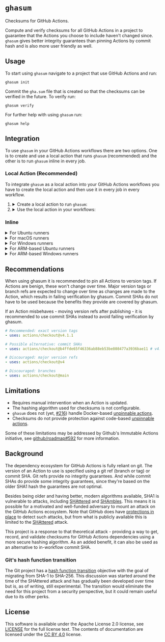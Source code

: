 <!-- SPDX-License-Identifier: CC-BY-4.0 -->

# `ghasum`

Checksums for GitHub Actions.

Compute and verify checksums for all GitHub Actions in a project to guarantee
that the Actions you choose to include haven't changed since. `ghasum` gives
better integrity guarantees than pinning Actions by commit hash and is also more
user friendly as well.

## Usage

To start using `ghasum` navigate to a project that use GitHub Actions and run:

```shell
ghasum init
```

Commit the `gha.sum` file that is created so that the checksums can be verified
in the future. To verify run:

```shell
ghasum verify
```

For further help with using `ghasum` run:

```shell
ghasum help
```

## Integration

To use `ghasum` in your GitHub Actions workflows there are two options. One is
to create and use a local action that runs `ghasum` (recommended) and the other
is to run `ghasum` inline in every job.

### Local Action (Recommended)

To integrate `ghasum` as a local action into your GitHub Actions workflows you
have to create the local action and then use it in every job in every workflow.

1. <details>

   <summary>Create a local action to run <code>ghasum</code>:</summary>

   Create the file `.github/actions/ghasum/action.yml` and copy the following
   content into the file. Then fill in the `ghasum` version and checksums.

   ```yaml
   name: ghasum
   description: Verify checksums of actions

   inputs:
     checksum:
       description: The checksum of the ghasum checksums file
       required: false
       default: 0d9ca91...     # Set the 'checksums-sha512.txt' file's checksum.
     version:
       description: The version of ghasum to use
       required: false
       default: vX.Y.Z         # Set the ghasum version.

   runs:
     using: composite
     steps:
       # Unix
       - name: Initialize ghasum directory
         if: runner.os == 'macOS' || runner.os == 'Linux'
         shell: bash
         run: mkdir -p /tmp/ghasum
       - name: Download ghasum checksums
         if: runner.os == 'macOS' || runner.os == 'Linux'
         shell: bash
         working-directory: /tmp/ghasum
         env:
           CHECKSUM: ${{ inputs.checksum }}
           GH_TOKEN: ${{ github.token }}
           VERSION: ${{ inputs.version }}
         run: |
           ARTIFACT='checksums-sha512.txt'
           gh release download "$VERSION" --repo chains-project/ghasum --pattern "$ARTIFACT"
           echo "$CHECKSUM  $ARTIFACT" | shasum -a 256 -c -

       # Windows
       - name: Initialize ghasum directory
         if: runner.os == 'Windows'
         shell: pwsh
         run: mkdir C:\ghasum
       - name: Download ghasum checksums
         if: runner.os == 'Windows'
         shell: pwsh
         working-directory: C:\ghasum
         env:
           CHECKSUM: ${{ inputs.checksum }}
           GH_TOKEN: ${{ github.token }}
           VERSION: ${{ inputs.version }}
         run: |
           $ARTIFACT = "checksums-sha512.txt"
           gh release download "$env:VERSION" --repo chains-project/ghasum --pattern "$ARTIFACT"
           if ((Get-FileHash -Algorithm SHA256 "$ARTIFACT").Hash -ne "$env:CHECKSUM") {
             Write-Error 'Checksum mismatch!'
             exit 1
           } else {
             Write-Host 'Checksum match'
           }

       # macOS
       - name: Pick the ghasum CLI (amd64)
         if: runner.os == 'macOS' && runner.arch == 'X64'
         id: pick-macos-amd64
         shell: bash
         run: echo 'artifact=ghasum_darwin_amd64.tar.gz' >>"$GITHUB_OUTPUT"
       - name: Pick the ghasum CLI (arm64)
         if: runner.os == 'macOS' && runner.arch == 'ARM64'
         id: pick-macos-arm64
         shell: bash
         run: echo 'artifact=ghasum_darwin_arm64.tar.gz' >>"$GITHUB_OUTPUT"
       - name: Download the ghasum CLI
         if: runner.os == 'macOS'
         shell: bash
         working-directory: /tmp/ghasum
         env:
           ARTIFACT: ${{ steps.pick-macos-amd64.outputs.artifact || steps.pick-macos-arm64.outputs.artifact }}
           GH_TOKEN: ${{ github.token }}
           VERSION: ${{ inputs.version }}
         run: |
           gh release download "$VERSION" --repo chains-project/ghasum --pattern "$ARTIFACT"
           shasum --check --ignore-missing checksums-sha512.txt
           tar -xf "$ARTIFACT"
       - name: Verify the action checksums
         if: runner.os == 'macOS'
         shell: bash
         env:
           JOB: ${{ github.job }}
           WORKFLOW: ${{ github.workflow_ref }}
         run: |
           WORKFLOW=$(echo "$WORKFLOW" | cut -d '@' -f 1 | cut -d '/' -f 3-5)
           /tmp/ghasum/ghasum verify -cache /Users/runner/work/_actions -no-evict -offline "$WORKFLOW:$JOB"

       # Linux
       - name: Pick the ghasum CLI (amd64)
         if: runner.os == 'Linux' && runner.arch == 'X64'
         id: pick-linux-amd64
         shell: bash
         run: echo 'artifact=ghasum_linux_amd64.tar.gz' >>"$GITHUB_OUTPUT"
       - name: Pick the ghasum CLI (arm64)
         if: runner.os == 'Linux' && runner.arch == 'ARM64'
         id: pick-linux-arm64
         shell: bash
         run: echo 'artifact=ghasum_linux_arm64.tar.gz' >>"$GITHUB_OUTPUT"
       - name: Download the ghasum CLI
         if: runner.os == 'Linux'
         shell: bash
         working-directory: /tmp/ghasum
         env:
           ARTIFACT: ${{ steps.pick-linux-amd64.outputs.artifact || steps.pick-linux-arm64.outputs.artifact }}
           GH_TOKEN: ${{ github.token }}
           VERSION: ${{ inputs.version }}
         run: |
           gh release download "$VERSION" --repo chains-project/ghasum --pattern "$ARTIFACT"
           shasum --check --ignore-missing checksums-sha512.txt
           tar -xf "$ARTIFACT"
       - name: Verify the action checksums
         if: runner.os == 'Linux'
         shell: bash
         env:
           JOB: ${{ github.job }}
           WORKFLOW: ${{ github.workflow_ref }}
         run: |
           WORKFLOW=$(echo "$WORKFLOW" | cut -d '@' -f 1 | cut -d '/' -f 3-5)
           /tmp/ghasum/ghasum verify -cache /home/runner/work/_actions -no-evict -offline "$WORKFLOW:$JOB"

       # Windows
       - name: Pick the ghasum CLI (amd64)
         if: runner.os == 'Windows' && runner.arch == 'X64'
         id: pick-windows-amd64
         shell: pwsh
         run: |
           'artifact=ghasum_windows_amd64.zip' >>"$env:GITHUB_OUTPUT"
       - name: Pick the ghasum CLI (arm64)
         if: runner.os == 'Windows' && runner.arch == 'ARM64'
         id: pick-windows-arm64
         shell: pwsh
         run: |
           'artifact=ghasum_windows_arm64.zip' >>"$env:GITHUB_OUTPUT"
       - name: Download the ghasum CLI
         if: runner.os == 'Windows'
         shell: pwsh
         working-directory: C:\ghasum
         env:
           ARTIFACT: ${{ steps.pick-windows-amd64.outputs.artifact || steps.pick-windows-arm64.outputs.artifact }}
           GH_TOKEN: ${{ github.token }}
           VERSION: ${{ inputs.version }}
         run: |
           gh release download "$env:VERSION" --repo chains-project/ghasum --pattern "$env:ARTIFACT"
           $line = Get-Content checksums-sha512.txt | Where-Object { $_ -match "\b$env:ARTIFACT$" }
           if (-not $line) {
             Write-Error 'Checksum missing'
             exit 2
           } else {
             if ($line -match "^([a-fA-F0-9]+)  $env:ARTIFACT$") {
               $want = $matches[1]
               $got = (Get-FileHash -Path $env:ARTIFACT -Algorithm SHA512).Hash
               if ($got.ToLower() -ne $want.ToLower()) {
                 Write-Error 'Checksum mismatch'
                 exit 1
               } else {
                 Write-Host 'Checksum match'
                 Expand-Archive -Path "$env:ARTIFACT" -DestinationPath .
               }
             } else {
               Write-Error 'Checksums malformed'
               exit 2
             }
           }
       - name: Verify the action checksums
         if: runner.os == 'Windows'
         shell: pwsh
         env:
           JOB: ${{ github.job }}
           WORKFLOW: ${{ github.workflow_ref }}
         run: |
           $WorkflowParts = $env:WORKFLOW -split '@'
           $WorkflowPath = ($WorkflowParts[0] -split '/')[2..4] -join '/'
           if (Test-Path -Path 'C:\a\_actions') {
             C:\ghasum\ghasum.exe verify -cache C:\a\_actions -no-evict -offline "${WorkflowPath}:$env:JOB"
           } else {
             C:\ghasum\ghasum.exe verify -cache D:\a\_actions -no-evict -offline "${WorkflowPath}:$env:JOB"
           }

       # Cleanup
       - name: Cleanup (Unix)
         if: runner.os == 'macOS' || runner.os == 'Linux'
         shell: bash
         run: rm -rf /tmp/ghasum
       - name: Cleanup (Windows)
         if: runner.os == 'Windows'
         shell: pwsh
         run: Remove-Item -Recurse -Force -Path C:\ghasum
   ```

   </details>

2. <details>

   <summary>Use the local action in your workflows:</summary>

   ```yaml
   jobs:
     example:
       steps:
       # The repository has to be checked out before verifying checksums because
       #  it requires access to the content in .github/workflows. Because this
       #  action is run before the checksums are verified it should be pinned to
       #  a commit SHA.
       - name: Checkout repository
         uses: actions/checkout@11bd71901bbe5b1630ceea73d27597364c9af683 # v4.2.2

       # Verify the checksums with ghasum through the local action.
       - name: Verify action checksums
         uses: ./.github/actions/ghasum

       # The rest of your job ...
   ```

   </details>

### Inline

<details>

<summary>For Ubuntu runners</summary>

```yaml
job:
  runs-on: ubuntu-24.04 # Also 'ubuntu-latest'
  steps:
  # The repository has to be checked out before verifying checksums because it
  #  requires access to the content in .github/workflows. Because this action is
  #  run before the checksums are verified it should be pinned to a commit SHA.
  - name: Checkout repository
    uses: actions/checkout@11bd71901bbe5b1630ceea73d27597364c9af683 # v4.2.2

  # Verify the action checksums with ghasum.
  - name: Verify action checksums
    env:
      VERSION: vX.Y.Z                # Set the ghasum version.
      CHECKSUM: f5f2ff0...           # Set the ghasum binary checksum.
      GH_TOKEN: ${{ github.token }}  # Required for the GitHub CLI (`gh`).
      JOB: ${{ github.job }}
      WORKFLOW: ${{ github.workflow_ref }}
    run: |
      # Download the ghasum CLI
      ARTIFACT="ghasum_linux_amd64.tar.gz"
      gh release download "${VERSION}" --repo chains-project/ghasum --pattern "${ARTIFACT}"
      echo "${CHECKSUM}  ${ARTIFACT}" | shasum -a 512 -c -
      tar -xf "${ARTIFACT}"

      # Verify the action checksums
      WORKFLOW=$(echo "${WORKFLOW}" | cut -d '@' -f 1 | cut -d '/' -f 3-5)
      ./ghasum verify -cache /home/runner/work/_actions -no-evict -offline "${WORKFLOW}:${JOB}"

  # The rest of your job ...
```

</details>

<details>

<summary>For macOS runners</summary>

For newer ARM-based runners:

```yaml
job:
  runs-on: macos-15 # Also 'macos-latest'
  steps:
  # The repository has to be checked out before verifying checksums because it
  #  requires access to the content in .github/workflows. Because this action is
  #  run before the checksums are verified it should be pinned to a commit SHA.
  - name: Checkout repository
    uses: actions/checkout@11bd71901bbe5b1630ceea73d27597364c9af683 # v4.2.2

  # Verify the action checksums with ghasum.
  - name: Verify action checksums
    env:
      VERSION: vX.Y.Z                # Set the ghasum version.
      CHECKSUM: 94a5919...           # Set the ghasum binary checksum.
      GH_TOKEN: ${{ github.token }}  # Required for the GitHub CLI (`gh`).
      JOB: ${{ github.job }}
      WORKFLOW: ${{ github.workflow_ref }}
    run: |
      # Download the ghasum CLI
      ARTIFACT="ghasum_darwin_arm64.tar.gz"
      gh release download "${VERSION}" --repo chains-project/ghasum --pattern "${ARTIFACT}"
      echo "${CHECKSUM}  ${ARTIFACT}" | shasum -a 512 -c -
      tar -xf "${ARTIFACT}"

      # Verify the action checksums
      WORKFLOW=$(echo "${WORKFLOW}" | cut -d '@' -f 1 | cut -d '/' -f 3-5)
      ./ghasum verify -cache /Users/runner/work/_actions -no-evict -offline "${WORKFLOW}:${JOB}"

  # The rest of your job ...
```

For older Intel-based runners:

```yaml
job:
  runs-on: macos-13
  steps:
  # The repository has to be checked out before verifying checksums because it
  #  requires access to the content in .github/workflows. Because this action is
  #  run before the checksums are verified it should be pinned to a commit SHA.
  - name: Checkout repository
    uses: actions/checkout@11bd71901bbe5b1630ceea73d27597364c9af683 # v4.2.2

  # Verify the action checksums with ghasum.
  - name: Verify action checksums
    env:
      VERSION: vX.Y.Z                # Set the ghasum version.
      CHECKSUM: 3414193...           # Set the ghasum binary checksum.
      GH_TOKEN: ${{ github.token }}  # Required for the GitHub CLI (`gh`).
      JOB: ${{ github.job }}
      WORKFLOW: ${{ github.workflow_ref }}
    run: |
      # Download the ghasum CLI
      ARTIFACT="ghasum_darwin_amd64.tar.gz"
      gh release download "${VERSION}" --repo chains-project/ghasum --pattern "${ARTIFACT}"
      echo "${CHECKSUM}  ${ARTIFACT}" | shasum -a 512 -c -
      tar -xf "${ARTIFACT}"

      # Verify the action checksums
      WORKFLOW=$(echo "${WORKFLOW}" | cut -d '@' -f 1 | cut -d '/' -f 3-5)
      ./ghasum verify -cache /Users/runner/work/_actions -no-evict -offline "${WORKFLOW}:${JOB}"

  # The rest of your job ...
```

</details>

<details>

<summary>For Windows runners</summary>

```yaml
job:
  runs-on: windows-2025 # Also 'windows-latest'
  steps:
  # The repository has to be checked out before verifying checksums because it
  #  requires access to the content in .github/workflows. Because this action is
  #  run before the checksums are verified it should be pinned to a commit SHA.
  - name: Checkout repository
    uses: actions/checkout@11bd71901bbe5b1630ceea73d27597364c9af683 # v4.2.2

  # Verify the action checksums with ghasum.
  - name: Verify action checksums
    env:
      VERSION: vX.Y.Z                # Set the ghasum version.
      CHECKSUM: e3d49db...           # Set the ghasum binary checksum.
      GH_TOKEN: ${{ github.token }}  # Required for the GitHub CLI (`gh`).
      JOB: ${{ github.job }}
      WORKFLOW: ${{ github.workflow_ref }}
    run: |
      # Download the ghasum CLI
      $ARTIFACT = "ghasum_windows_amd64.zip"
      gh release download "$env:VERSION" --repo chains-project/ghasum --pattern "$ARTIFACT"
      if ((Get-FileHash -Algorithm SHA512 "$ARTIFACT").Hash -ne $env:CHECKSUM) {
          Write-Error "Checksum mismatch!"
          exit 1
      }
      Expand-Archive -Path "$ARTIFACT" -DestinationPath .

      # Verify the action checksums
      $WorkflowParts = $env:WORKFLOW -split '@'
      $WorkflowPath = ($WorkflowParts[0] -split '/')[2..4] -join '/'
      .\ghasum.exe verify -cache C:\a\_actions -no-evict -offline "${WorkflowPath}:${env:JOB}"

  # The rest of your job ...
```

</details>

<details>

<summary>For ARM-based Ubuntu runners</summary>

```yaml
job:
  runs-on: ubuntu-24.04-arm
  steps:
  # The repository has to be checked out before verifying checksums because it
  #  requires access to the content in .github/workflows. Because this action is
  #  run before the checksums are verified it should be pinned to a commit SHA.
  - name: Checkout repository
    uses: actions/checkout@11bd71901bbe5b1630ceea73d27597364c9af683 # v4.2.2

  # Verify the action checksums with ghasum.
  - name: Verify action checksums
    env:
      VERSION: vX.Y.Z                # Set the ghasum version.
      CHECKSUM: 8a5c3d8...           # Set the ghasum binary checksum.
      GH_TOKEN: ${{ github.token }}  # Required for the GitHub CLI (`gh`).
      JOB: ${{ github.job }}
      WORKFLOW: ${{ github.workflow_ref }}
    run: |
      # Download the ghasum CLI
      ARTIFACT="ghasum_linux_arm64.tar.gz"
      gh release download "${VERSION}" --repo chains-project/ghasum --pattern "${ARTIFACT}"
      echo "${CHECKSUM}  ${ARTIFACT}" | shasum -a 512 -c -
      tar -xf "${ARTIFACT}"

      # Verify the action checksums
      WORKFLOW=$(echo "${WORKFLOW}" | cut -d '@' -f 1 | cut -d '/' -f 3-5)
      ./ghasum verify -cache /home/runner/work/_actions -no-evict -offline "${WORKFLOW}:${JOB}"

  # The rest of your job ...
```

</details>

<details>

<summary>For ARM-based Windows runners</summary>

```yaml
job:
  runs-on: windows-11-arm
  steps:
  # The repository has to be checked out before verifying checksums because it
  #  requires access to the content in .github/workflows. Because this action is
  #  run before the checksums are verified it should be pinned to a commit SHA.
  - name: Checkout repository
    uses: actions/checkout@11bd71901bbe5b1630ceea73d27597364c9af683 # v4.2.2

  # Verify the action checksums with ghasum.
  - name: Verify action checksums
    env:
      VERSION: vX.Y.Z                # Set the ghasum version.
      CHECKSUM: 3114a13...           # Set the ghasum binary checksum.
      GH_TOKEN: ${{ github.token }}  # Required for the GitHub CLI (`gh`).
      JOB: ${{ github.job }}
      WORKFLOW: ${{ github.workflow_ref }}
    run: |
      # Download the ghasum CLI
      $ARTIFACT = "ghasum_windows_arm64.zip"
      gh release download "$env:VERSION" --repo chains-project/ghasum --pattern "$ARTIFACT"
      if ((Get-FileHash -Algorithm SHA512 "$ARTIFACT").Hash -ne $env:CHECKSUM) {
          Write-Error "Checksum mismatch!"
          exit 1
      }
      Expand-Archive -Path "$ARTIFACT" -DestinationPath .

      # Verify the action checksums
      $WorkflowParts = $env:WORKFLOW -split '@'
      $WorkflowPath = ($WorkflowParts[0] -split '/')[2..4] -join '/'
      .\ghasum.exe verify -cache C:\a\_actions -no-evict -offline "${WorkflowPath}:${env:JOB}"

  # The rest of your job ...
```

</details>

## Recommendations

When using ghasum it is recommended to pin all Actions to version tags. If
Actions are benign, these won't change over time. Major version tags or branch
refs are expected to change over time as changes are made to the Action, which
results in failing verification by ghasum. Commit SHAs do not have to be used
because the benefits they provide are covered by ghasum.

If an Action misbehaves - moving version refs after publishing - it is
recommended to use commit SHAs instead to avoid failing verification by ghasum.

```yaml
# Recommended: exact version tags
- uses: actions/checkout@v4.1.1

# Possible alternative: commit SHAs
- uses: actions/checkout@b4ffde65f46336ab88eb53be808477a3936bae11 # v4.1.1

# Discouraged: major version refs
- uses: actions/checkout@v4

# Discouraged: branches
- uses: actions/checkout@main
```

## Limitations

- Requires manual intervention when an Action is updated.
- The hashing algorithm used for checksums is not configurable.
- `ghasum` does not (yet, [#216]) handle Docker-based [unpinnable actions].
- Checksums do not provide protection against code-based [unpinnable actions].

Some of these limitations may be addressed by Github's Immutable Actions
initiative, see [github/roadmap#592] for more information.

[#216]: https://github.com/chains-project/ghasum/issues/216
[github/roadmap#592]: https://github.com/github/roadmap/issues/592
[unpinnable actions]: https://www.paloaltonetworks.com/blog/prisma-cloud/unpinnable-actions-github-security/

## Background

The dependency ecosystem for GitHub Actions is fully reliant on git. The version
of an Action to use is specified using a git ref (branch or tag) or commit SHA.
Git refs provide no integrity guarantees. And while commit SHAs do provide some
integrity guarantees, since they're based on the older SHA1 hash the guarantees
are not optimal.

Besides being older and having better, modern algorithms available, SHA1 is
vulnerable to attacks, including [SHAttered] and [SHAmbles]. This means it is
possible for a motivated and well-funded adversary to mount an attack on the
GitHub Actions ecosystem. Note that GitHub does have [protections in place] to
detect such attacks, but from what is publicly available this is limited to the
[SHAttered] attack.

This project is a response to that theoretical attack - providing a way to get,
record, and validate checksums for GitHub Actions dependencies using a more
secure hashing algorithm. As an added benefit, it can also be used as an
alternative to in-workflow commit SHA.

[protections in place]: https://github.blog/2017-03-20-sha-1-collision-detection-on-github-com/
[shattered]: https://shattered.io/
[shambles]: https://sha-mbles.github.io/

### Git's hash function transition

The Git project has a [hash function transition] objective with the goal of
migrating from SHA-1 to SHA-256. This discussion was started around the time of
the SHAttered attack and has gradually been developed over time but is, as of
writing, still experimental. The transition would eliminate the need for this
project from a security perspective, but it could remain useful due to its other
perks.

[hash function transition]: https://git-scm.com/docs/hash-function-transition

## License

This software is available under the Apache License 2.0 license, see [LICENSE]
for the full license text. The contents of documentation are licensed under the
[CC BY 4.0] license.

[cc by 4.0]: https://creativecommons.org/licenses/by/4.0/
[LICENSE]: ./LICENSE
